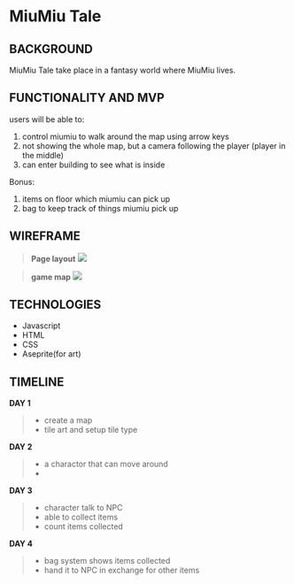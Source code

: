 # MiuMiu Tale

## BACKGROUND ###

MiuMiu Tale take place in a fantasy world where MiuMiu lives.

## FUNCTIONALITY AND MVP ###

users will be able to:
1. control miumiu to walk around the map using arrow keys
2. not showing the whole map, but a camera following the player (player in the middle)
3. can enter building to see what is inside

Bonus:
1. items on floor which miumiu can pick up
2. bag to keep track of things miumiu pick up


## WIREFRAME ###

> **Page layout**
![](https://i.imgur.com/B4xGNhn.png)

> **game map**
![](https://i.imgur.com/6pXsilX.png)


## TECHNOLOGIES ###

* Javascript
* HTML
* CSS
* Aseprite(for art)

## TIMELINE ###

**DAY 1**
> * create a map
> * tile art and setup tile type

**DAY 2**
> * a charactor that can move around
> * 

**DAY 3**
> * character talk to NPC
> * able to collect items
> * count items collected

**DAY 4**
> * bag system shows items collected
> * hand it to NPC in exchange for other items
